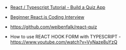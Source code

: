 * [React / Typescript Tutorial - Build a Quiz App](https://www.youtube.com/watch?v=F2JCjVSZlG0)

* [Beginner React.js Coding Interview](https://www.youtube.com/watch?v=gnkrDse9QKc)

* https://github.com/weibenfalk/react-quiz

* How to use REACT HOOK FORM with TYPESCRIPT - https://www.youtube.com/watch?v=VyNaze8uYzQ
